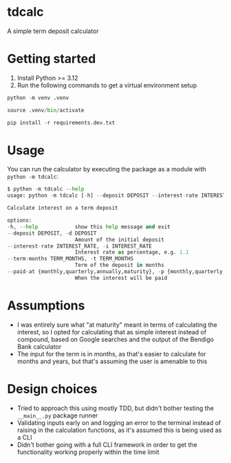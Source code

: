 # tdcalc

A simple term deposit calculator

# Getting started

1. Install Python >= 3.12
1. Run the following commands to get a virtual environment setup

```python
python -m venv .venv

source .venv/bin/activate

pip install -r requirements.dev.txt
```

# Usage

You can run the calculator by executing the package as a module with `python -m tdcalc`:

```python
$ python -m tdcalc --help
usage: python -m tdcalc [-h] --deposit DEPOSIT --interest-rate INTEREST_RATE --term-months TERM_MONTHS --paid-at {monthly,quarterly,annually,maturity}

Calculate interest on a term deposit

options:
-h, --help            show this help message and exit
--deposit DEPOSIT, -d DEPOSIT
                      Amount of the initial deposit
--interest-rate INTEREST_RATE, -i INTEREST_RATE
                      Interest rate as percentage, e.g. 1.1
--term-months TERM_MONTHS, -t TERM_MONTHS
                      Term of the deposit in months
--paid-at {monthly,quarterly,annually,maturity}, -p {monthly,quarterly,annually,maturity}
                      When the interest will be paid
```

# Assumptions

* I was entirely sure what "at maturity" meant in terms of calculating the interest, so I opted for calculating that as
simple interest instead of compound, based on Google searches and the output of the Bendigo Bank calculator
* The input for the term is in months, as that's easier to calculate for months and years, but that's assuming the user
is amenable to this

# Design choices
* Tried to approach this using mostly TDD, but didn't bother testing the `__main__.py` package runner
* Validating inputs early on and logging an error to the terminal instead of raising in the calculation functions,
as it's assumed this is being used as a CLI
* Didn't bother going with a full CLI framework in order to get the functionality working properly within the time limit
